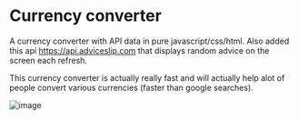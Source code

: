 # Currency converter

A currency converter with API data in pure javascript/css/html. Also added this api https://api.adviceslip.com that displays random advice on the screen each refresh.

This currency converter is actually really fast and will actually help alot of people convert various currencies (faster than google searches).

![image](https://i.imgur.com/J0gGRaX.png)
